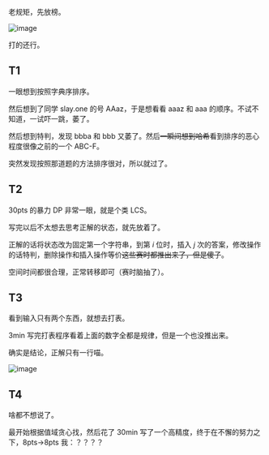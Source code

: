 老规矩，先放榜。

![image](https://img2024.cnblogs.com/blog/3059767/202408/3059767-20240823131919174-1163063723.png)

打的还行。

## T1

一眼想到按照字典序排序。

然后想到了同学 slay.one 的号 AAaz，于是想看看 aaaz 和 aaa 的顺序。不试不知道，一试吓一跳，萎了。

然后想到特判，发现 bbba 和 bbb 又萎了。然后~~一瞬间想到哈希~~看到排序的恶心程度很像之前的一个 ABC-F。

突然发现按照那道题的方法排序很对，所以就过了。

## T2

30pts 的暴力 DP 非常一眼，就是个类 LCS。

写完以后不太想去思考正解的状态，就先放着了。

正解的话将状态改为固定第一个字符串，到第 $i$ 位时，插入 $j$ 次的答案，修改操作的话特判，删除操作和插入操作等价~~这些赛时都推出来了，但是傻子~~。

空间时间都很合理，正常转移即可（赛时脑抽了）。

## T3

看到输入只有两个东西，就想去打表。

3min 写完打表程序看着上面的数字全都是规律，但是一个也没推出来。

确实是结论，正解只有一行喵。

![image](https://img2024.cnblogs.com/blog/3059767/202408/3059767-20240817161022447-28209850.png)

## T4

啥都不想说了。

最开始根据值域贪心找，然后花了 30min 写了一个高精度，终于在不懈的努力之下，8pts->8pts 我：？？？？
